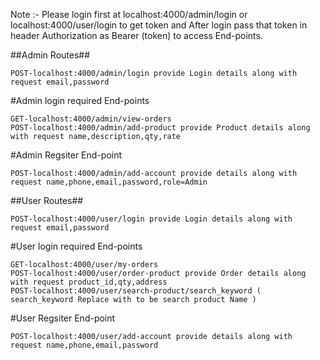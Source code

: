 
Note :- Please login first at localhost:4000/admin/login or localhost:4000/user/login to get token and After login pass 
        that token in header Authorization as Bearer (token) to access  End-points.

##Admin Routes##

    POST-localhost:4000/admin/login provide Login details along with request email,password

#Admin login required End-points 

    GET-localhost:4000/admin/view-orders 
    POST-localhost:4000/admin/add-product provide Product details along with request name,description,qty,rate

#Admin Regsiter End-point

    POST-localhost:4000/admin/add-account provide details along with request name,phone,email,password,role=Admin


##User Routes##

    POST-localhost:4000/user/login provide Login details along with request email,password

#User login required End-points 

    GET-localhost:4000/user/my-orders 
    POST-localhost:4000/user/order-product provide Order details along with request product_id,qty,address
    POST-localhost:4000/user/search-product/search_keyword ( search_keyword Replace with to be search product Name )

#User Regsiter End-point

    POST-localhost:4000/user/add-account provide details along with request name,phone,email,password
